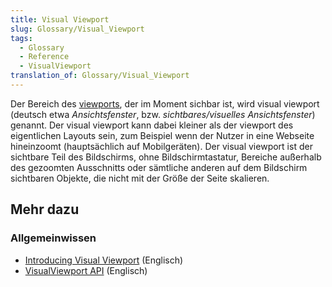 ```yaml
---
title: Visual Viewport
slug: Glossary/Visual_Viewport
tags:
  - Glossary
  - Reference
  - VisualViewport
translation_of: Glossary/Visual_Viewport
---
```

Der Bereich des [viewports](/de/docs/Glossary/Viewport), der im Moment sichbar ist, wird visual viewport (deutsch etwa _Ansichtsfenster_, bzw. _sichtbares/visuelles Ansichtsfenster_) genannt. Der visual viewport kann dabei kleiner als der viewport des eigentlichen Layouts sein, zum Beispiel wenn der Nutzer in eine Webseite hineinzoomt (hauptsächlich auf Mobilgeräten). Der visual viewport ist der sichtbare Teil des Bildschirms, ohne Bildschirmtastatur, Bereiche außerhalb des gezoomten Ausschnitts oder sämtliche anderen auf dem Bildschirm sichtbaren Objekte, die nicht mit der Größe der Seite skalieren.

## Mehr dazu

### Allgemeinwissen

- [Introducing Visual Viewport](https://developers.google.com/web/updates/2017/09/visual-viewport-api) (Englisch)
- [VisualViewport API](/de/docs/Web/API/Visual_Viewport_API) (Englisch)
